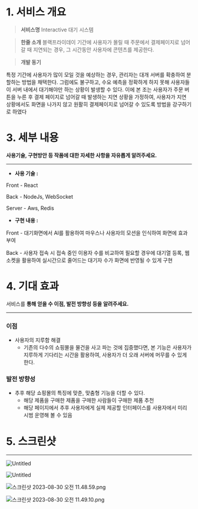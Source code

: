 # 1. 서비스 개요

> **서비스명**
Interactive 대기 시스템

> **한줄 소개**
블랙프라이데이 기간에 사용자가 몰릴 때 주문에서 결제페이지로 넘어갈 때 지연되는 경우, 그 시간동안 사용자에 콘텐츠를 제공한다.

> **개발 동기**
> 

특정 기간에 사용자가 많이 모일 것을 예상하는 경우, 관리자는 대개 서버를 확충하여 분할하는 방법을 채택한다. 그럼에도 불구하고, 수요 예측을 정확하게 하지 못해 사용자들이 서버 내에서 대기해야만 하는 상황이 발생할 수 있다. 이에 본 조는 사용자가 주문 버튼을 누른 후  결제 페이지로 넘어갈 때 발생하는 지연 상황을 가정하여, 사용자가 지연 상황에서도 화면을 나가지 않고 원활히 결제페이지로 넘어갈 수 있도록 방법을 강구하기로 하였다

# 3. 세부 내용

**사용기술, 구현방안 등 작품에 대한 자세한 사항을 자유롭게 알려주세요.**

---

- **사용 기술 :**

Front - React

Back -  NodeJs, WebSocket

Server - Aws, Redis

- **구현 내용 :**

Front - 대기화면에서 AI를 활용하여 마우스나 사용자의 모션을 인식하여 화면에 효과 부여

Back - 사용자 접속 시 접속 중인 이용자 수를 비교하여 필요할 경우에 대기열 등록, 웹 소켓을 활용하여 실시간으로 줄어드는 대기자 수가 화면에 반영될 수 있게 구현

# 4. 기대 효과

서비스를 **통해 얻을 수 이점, 발전 방향성 등을 알려주세요.**

---

### 이점

- 사용자의 지루함 해결
    - 기존의 다수의 쇼핑몰을 물건을 사고 파는 것에 집중했다면, 본 기능은 사용자가 지루하게 기다리는 시간을 활용하여, 사용자가 더 오래 서버에 머무를 수 있게 한다.

### 발전 방향성

- 추후 해당 쇼핑몰의 특징에 맞춘, 맞춤형 기능을 더할 수 있다.
    - 해당 제품을 구매한 제품을 구매한 사람들이 구매한 제품 추천
    - 해당 페이지에서 추후 사용자에게 실제 제공할 인터페이스를 사용자에서 미리 시범 운영해 볼 수 있음

# 5. 스크린샷

---

![Untitled](https://s3-us-west-2.amazonaws.com/secure.notion-static.com/b9618703-706d-45d1-83b6-a9462a5e42bf/Untitled.png)

![Untitled](https://s3-us-west-2.amazonaws.com/secure.notion-static.com/fd2d5f6a-dc1b-43cc-8a1e-2d31ed895178/Untitled.png)

![스크린샷 2023-08-30 오전 11.48.59.png](https://s3-us-west-2.amazonaws.com/secure.notion-static.com/fae5a601-7877-4c59-99e3-ffd82fa0e9a0/%E1%84%89%E1%85%B3%E1%84%8F%E1%85%B3%E1%84%85%E1%85%B5%E1%86%AB%E1%84%89%E1%85%A3%E1%86%BA_2023-08-30_%E1%84%8B%E1%85%A9%E1%84%8C%E1%85%A5%E1%86%AB_11.48.59.png)

![스크린샷 2023-08-30 오전 11.49.10.png](https://s3-us-west-2.amazonaws.com/secure.notion-static.com/0d668056-54b4-4a6b-9c14-75fc60da9c1f/%E1%84%89%E1%85%B3%E1%84%8F%E1%85%B3%E1%84%85%E1%85%B5%E1%86%AB%E1%84%89%E1%85%A3%E1%86%BA_2023-08-30_%E1%84%8B%E1%85%A9%E1%84%8C%E1%85%A5%E1%86%AB_11.49.10.png)
